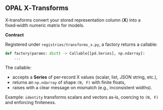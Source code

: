 ## OPAL X‑Transforms

X‑transforms convert your stored representation column (**X**) into a fixed‑width numeric matrix for models.

**Contract**

Registered under `registries/transforms_x.py`, a factory returns a callable:

```python
def factory(params: dict) -> Callable[[pd.Series], np.ndarray]:
    ...
```

The callable:

* accepts a **Series** of per‑record X values (scalar, list, JSON string, etc.),
* returns an `np.ndarray` of shape `(N, F)` with finite floats,
* raises with a clear message on mismatch (e.g., inconsistent widths).

Example: `identity` transforms scalars and vectors as‑is, coercing to `(N, F)` and enforcing finiteness.
